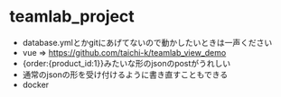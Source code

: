 # teamlab_project
- database.ymlとかgitにあげてないので動かしたいときは一声ください
- vue => https://github.com/taichi-k/teamlab_view_demo
- {order:{product_id:1}}みたいな形のjsonのpostがうれしい
- 通常のjsonの形を受け付けるように書き直すこともできる
- docker
